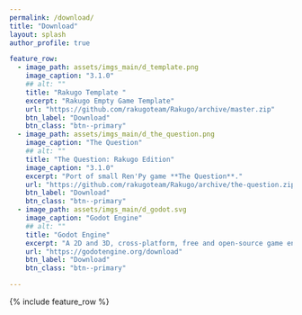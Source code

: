 ```yaml
---
permalink: /download/
title: "Download"
layout: splash
author_profile: true

feature_row:
  - image_path: assets/imgs_main/d_template.png
    image_caption: "3.1.0"
    ## alt: ""
    title: "Rakugo Template "
    excerpt: "Rakugo Empty Game Template"
    url: "https://github.com/rakugoteam/Rakugo/archive/master.zip"
    btn_label: "Download"
    btn_class: "btn--primary"
  - image_path: assets/imgs_main/d_the_question.png
    image_caption: "The Question"
    ## alt: ""
    title: "The Question: Rakugo Edition"
    image_caption: "3.1.0"
    excerpt: "Port of small Ren'Py game **The Question**."
    url: "https://github.com/rakugoteam/Rakugo/archive/the-question.zip"
    btn_label: "Download"
    btn_class: "btn--primary"
  - image_path: assets/imgs_main/d_godot.svg
    image_caption: "Godot Engine"
    ## alt: ""
    title: "Godot Engine"
    excerpt: "A 2D and 3D, cross-platform, free and open-source game engine thats powers Rakugo."
    url: "https://godotengine.org/download"
    btn_label: "Download"
    btn_class: "btn--primary"

---
```


 {% include feature_row %}

